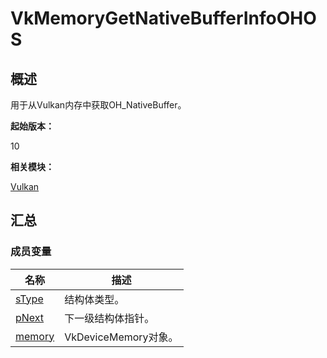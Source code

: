 # VkMemoryGetNativeBufferInfoOHOS


## 概述

用于从Vulkan内存中获取OH_NativeBuffer。

**起始版本：**

10

**相关模块：**

[Vulkan](_vulkan.md)


## 汇总


### 成员变量

| 名称 | 描述 |
| -------- | -------- |
| [sType](_vulkan.md#stype-67) | 结构体类型。 |
| [pNext](_vulkan.md#pnext-67) | 下一级结构体指针。 |
| [memory](_vulkan.md#memory) | VkDeviceMemory对象。 |
